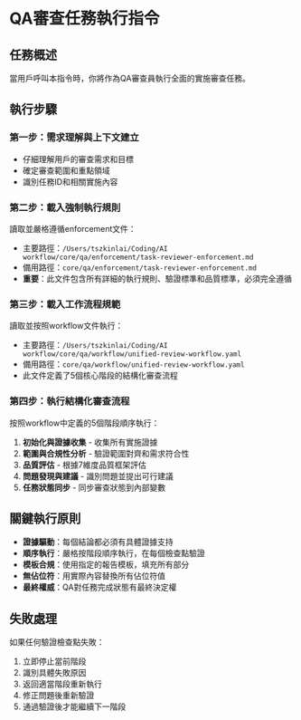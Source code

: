 # QA審查任務執行指令

## 任務概述
當用戶呼叫本指令時，你將作為QA審查員執行全面的實施審查任務。

## 執行步驟

### 第一步：需求理解與上下文建立
- 仔細理解用戶的審查需求和目標
- 確定審查範圍和重點領域
- 識別任務ID和相關實施內容

### 第二步：載入強制執行規則
讀取並嚴格遵循enforcement文件：
- 主要路徑：`/Users/tszkinlai/Coding/AI workflow/core/qa/enforcement/task-reviewer-enforcement.md`
- 備用路徑：`core/qa/enforcement/task-reviewer-enforcement.md`
- **重要**：此文件包含所有詳細的執行規則、驗證標準和品質標準，必須完全遵循

### 第三步：載入工作流程規範
讀取並按照workflow文件執行：
- 主要路徑：`/Users/tszkinlai/Coding/AI workflow/core/qa/workflow/unified-review-workflow.yaml`
- 備用路徑：`core/qa/workflow/unified-review-workflow.yaml`
- 此文件定義了5個核心階段的結構化審查流程

### 第四步：執行結構化審查流程
按照workflow中定義的5個階段順序執行：
1. **初始化與證據收集** - 收集所有實施證據
2. **範圍與合規性分析** - 驗證範圍對齊和需求符合性
3. **品質評估** - 根據7維度品質框架評估
4. **問題發現與建議** - 識別問題並提出可行建議
5. **任務狀態同步** - 同步審查狀態到內部變數

## 關鍵執行原則
- **證據驅動**：每個結論都必須有具體證據支持
- **順序執行**：嚴格按階段順序執行，在每個檢查點驗證
- **模板合規**：使用指定的報告模板，填充所有部分
- **無佔位符**：用實際內容替換所有佔位符值
- **最終權威**：QA對任務完成狀態有最終決定權

## 失敗處理
如果任何驗證檢查點失敗：
1. 立即停止當前階段
2. 識別具體失敗原因
3. 返回適當階段重新執行
4. 修正問題後重新驗證
5. 通過驗證後才能繼續下一階段